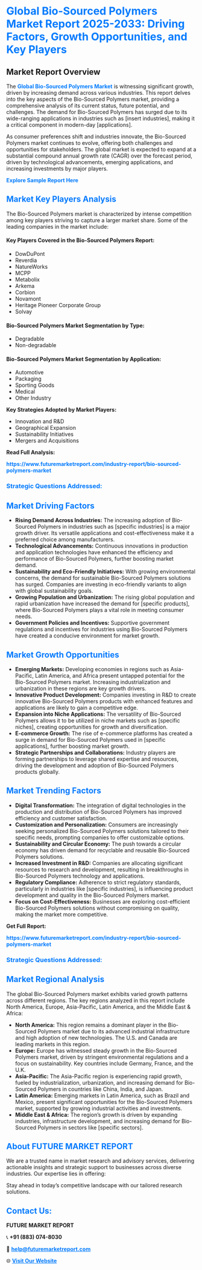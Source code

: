 <h1 style="color: #007BFF;">Global Bio-Sourced Polymers Market Report 2025-2033: Driving Factors, Growth Opportunities, and Key Players</h1>

<section id="overview">
<h2>Market Report Overview</h2>
<p>The <a href="https://www.futuremarketreport.com/industry-report/bio-sourced-polymers-market" style="color: #007BFF; text-decoration: none;"><strong>Global Bio-Sourced Polymers Market</strong></a> is witnessing significant growth, driven by increasing demand across various industries. This report delves into the key aspects of the Bio-Sourced Polymers market, providing a comprehensive analysis of its current status, future potential, and challenges. The demand for Bio-Sourced Polymers has surged due to its wide-ranging applications in industries such as [insert industries], making it a critical component in modern-day [applications].</p>
<p>As consumer preferences shift and industries innovate, the Bio-Sourced Polymers market continues to evolve, offering both challenges and opportunities for stakeholders. The global market is expected to expand at a substantial compound annual growth rate (CAGR) over the forecast period, driven by technological advancements, emerging applications, and increasing investments by major players.</p>
</section>

<section id="overview">
<p><a href="https://www.futuremarketreport.com/request-sample/reportId=114910" style="color: #007BFF; text-decoration: none;"><strong>Explore Sample Report Here</strong></a></p>
</section>

<section id="key-players">
<h2 style="color: #007BFF;">Market Key Players Analysis</h2>
<p>The Bio-Sourced Polymers market is characterized by intense competition among key players striving to capture a larger market share. Some of the leading companies in the market include:</p>
<h4>Key Players Covered in the Bio-Sourced Polymers Report:</h4>
<ul><li>DowDuPont</li><li>Reverdia</li><li>NatureWorks</li><li>MCPP</li><li>Metabolix</li><li>Arkema</li><li>Corbion</li><li>Novamont</li><li>Heritage Pioneer Corporate Group</li><li>Solvay</li></ul>
<h4>Bio-Sourced Polymers Market Segmentation by Type:</h4>
<ul><li>Degradable</li><li>Non-degradable</li></ul>

<h4>Bio-Sourced Polymers Market Segmentation by Application:</h4>
<ul><li>Automotive</li><li>Packaging</li><li>Sporting Goods</li><li>Medical</li><li>Other Industry</li></ul>
<p><strong>Key Strategies Adopted by Market Players:</strong></p>
<ul>
<li>Innovation and R&D</li>
<li>Geographical Expansion</li>
<li>Sustainability Initiatives</li>
<li>Mergers and Acquisitions</li>
</ul>
</section>

<section>
<p><strong>Read Full Analysis: </strong></p><a href="https://www.futuremarketreport.com/industry-report/bio-sourced-polymers-market" style="color: #007BFF; text-decoration: none;"><strong>https://www.futuremarketreport.com/industry-report/bio-sourced-polymers-market</strong></a>
<h3 style="color: #007BFF;">Strategic Questions Addressed:</h3>
</section>

<section id="driving-factors">
<h2 style="color: #007BFF;">Market Driving Factors</h2>
<ul>
<li><strong>Rising Demand Across Industries:</strong> The increasing adoption of Bio-Sourced Polymers in industries such as [specific industries] is a major growth driver. Its versatile applications and cost-effectiveness make it a preferred choice among manufacturers.</li>
<li><strong>Technological Advancements:</strong> Continuous innovations in production and application technologies have enhanced the efficiency and performance of Bio-Sourced Polymers, further boosting market demand.</li>
<li><strong>Sustainability and Eco-Friendly Initiatives:</strong> With growing environmental concerns, the demand for sustainable Bio-Sourced Polymers solutions has surged. Companies are investing in eco-friendly variants to align with global sustainability goals.</li>
<li><strong>Growing Population and Urbanization:</strong> The rising global population and rapid urbanization have increased the demand for [specific products], where Bio-Sourced Polymers plays a vital role in meeting consumer needs.</li>
<li><strong>Government Policies and Incentives:</strong> Supportive government regulations and incentives for industries using Bio-Sourced Polymers have created a conducive environment for market growth.</li>
</ul>
</section>

<section id="growth-opportunities">
<h2 style="color: #007BFF;">Market Growth Opportunities</h2>
<ul>
<li><strong>Emerging Markets:</strong> Developing economies in regions such as Asia-Pacific, Latin America, and Africa present untapped potential for the Bio-Sourced Polymers market. Increasing industrialization and urbanization in these regions are key growth drivers.</li>
<li><strong>Innovative Product Development:</strong> Companies investing in R&D to create innovative Bio-Sourced Polymers products with enhanced features and applications are likely to gain a competitive edge.</li>
<li><strong>Expansion into Niche Applications:</strong> The versatility of Bio-Sourced Polymers allows it to be utilized in niche markets such as [specific niches], creating opportunities for growth and diversification.</li>
<li><strong>E-commerce Growth:</strong> The rise of e-commerce platforms has created a surge in demand for Bio-Sourced Polymers used in [specific applications], further boosting market growth.</li>
<li><strong>Strategic Partnerships and Collaborations:</strong> Industry players are forming partnerships to leverage shared expertise and resources, driving the development and adoption of Bio-Sourced Polymers products globally.</li>
</ul>
</section>

<section id="trending-factors">
<h2 style="color: #007BFF;">Market Trending Factors</h2>
<ul>
<li><strong>Digital Transformation:</strong> The integration of digital technologies in the production and distribution of Bio-Sourced Polymers has improved efficiency and customer satisfaction.</li>
<li><strong>Customization and Personalization:</strong> Consumers are increasingly seeking personalized Bio-Sourced Polymers solutions tailored to their specific needs, prompting companies to offer customizable options.</li>
<li><strong>Sustainability and Circular Economy:</strong> The push towards a circular economy has driven demand for recyclable and reusable Bio-Sourced Polymers solutions.</li>
<li><strong>Increased Investment in R&D:</strong> Companies are allocating significant resources to research and development, resulting in breakthroughs in Bio-Sourced Polymers technology and applications.</li>
<li><strong>Regulatory Compliance:</strong> Adherence to strict regulatory standards, particularly in industries like [specific industries], is influencing product development and quality in the Bio-Sourced Polymers market.</li>
<li><strong>Focus on Cost-Effectiveness:</strong> Businesses are exploring cost-efficient Bio-Sourced Polymers solutions without compromising on quality, making the market more competitive.</li>
</ul>
</section>

<section>
<p><strong>Get Full Report: </strong></p><a href="https://www.futuremarketreport.com/industry-report/bio-sourced-polymers-market" style="color: #007BFF; text-decoration: none;"><strong>https://www.futuremarketreport.com/industry-report/bio-sourced-polymers-market</strong></a>
<h3 style="color: #007BFF;">Strategic Questions Addressed:</h3>
</section>


<section id="regional-analysis">
<h2 style="color: #007BFF;">Market Regional Analysis</h2>
<p>The global Bio-Sourced Polymers market exhibits varied growth patterns across different regions. The key regions analyzed in this report include North America, Europe, Asia-Pacific, Latin America, and the Middle East & Africa:</p>
<ul>
<li><strong>North America:</strong> This region remains a dominant player in the Bio-Sourced Polymers market due to its advanced industrial infrastructure and high adoption of new technologies. The U.S. and Canada are leading markets in this region.</li>
<li><strong>Europe:</strong> Europe has witnessed steady growth in the Bio-Sourced Polymers market, driven by stringent environmental regulations and a focus on sustainability. Key countries include Germany, France, and the U.K.</li>
<li><strong>Asia-Pacific:</strong> The Asia-Pacific region is experiencing rapid growth, fueled by industrialization, urbanization, and increasing demand for Bio-Sourced Polymers in countries like China, India, and Japan.</li>
<li><strong>Latin America:</strong> Emerging markets in Latin America, such as Brazil and Mexico, present significant opportunities for the Bio-Sourced Polymers market, supported by growing industrial activities and investments.</li>
<li><strong>Middle East & Africa:</strong> The region’s growth is driven by expanding industries, infrastructure development, and increasing demand for Bio-Sourced Polymers in sectors like [specific sectors].</li>
</ul>
</section>

<footer>
<h2 style="color: #007BFF;">About FUTURE MARKET REPORT</h2>
<p>We are a trusted name in market research and advisory services, delivering actionable insights and strategic support to businesses across diverse industries. Our expertise lies in offering:</p>

<p>Stay ahead in today’s competitive landscape with our tailored research solutions.</p>

<h2 style="color: #007BFF;">Contact Us:</h2>
<p><strong>FUTURE MARKET REPORT</strong></p>
<p>📞 <strong>+91 (883) 074-8030</strong></p>
<p>📧 <strong><a href="mailto:help@futuremarketreport.com" style="color: #007BFF;">help@futuremarketreport.com</a></strong></p>
<p>🌐 <strong><a href="https://www.futuremarketreport.com/" style="color: #007BFF;">Visit Our Website</a></strong></p>
</footer>